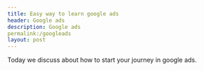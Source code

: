 ```yaml
---
title: Easy way to learn google ads
header: Google ads
description: Google ads
permalink:/googleads
layout: post
---
```


Today we discuss about how to start your journey in google ads.
